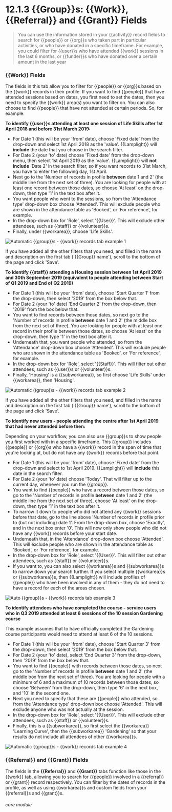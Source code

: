 # 12.1.3 {{Group}}s: {{Work}}, {{Referral}} and {{Grant}} Fields

> You can use the information stored in your {{activity}} record fields to search for {{people}} or {{org}}s who taken part in particular activities, or who have donated in a specific timeframe. For example, you could filter for {{user}}s who have attended {{work}} sessions in the last 6 months, or {{funder}}s who have donated over a certain amount in the last year



### {{Work}} Fields

The fields in this tab allow you to filter for {{people}} or {{org}}s based on the {{work}} records in their profile. If you want to find {{people}} that have attended sessions based on dates, you first need to set the dates, then you need to specify the {{work}} area(s) you want to filter on. You can also choose to find {{people}} that have not attended at certain periods. So, for example:

**To identify {{user}}s attending at least one session of Life Skills after 1st April 2018 and before 31st March 2019:**

- For Date 1 (this will be your 'from' date), choose 'Fixed date' from the drop-down and select 1st April 2018 as the 'value'. {{Lamplight}} will **include** the date that you choose in the search filter.
- For Date 2 (your 'to' date) choose 'Fixed date' from the drop-down menu, then select 1st April 2019 as the 'value'. {{Lamplight}} will **not include** 'Date 2' in the search filter, so if you want records to 31st March, you have to enter the following day, 1st April.
- Next go to the 'Number of records in profile **between** date 1 and 2' (the middle line from the next set of three). You are looking for people with at least one record between those dates, so choose 'At least' on the drop-down, then type '1' in the text box after it.
- You want people who went to the sessions, so from the 'Attendance type' drop-down box choose 'Attended'. This will exclude people who are shown in the attendance table as 'Booked', or 'For reference', for example.
- In the drop-down box for 'Role', select '{{User}}'. This will exclude other attendees, such as {{staff}} or {{volunteer}}s.
- Finally, under {{workarea}}, choose 'Life Skills'.

![Automatic {{group}}s - {{work}} records tab example 1](11.1.0b.png)

If you have added all the other filters that you need, and filled in the name and description on the first tab ('{{Group}} name'), scroll to the bottom of the page and click 'Save'.

**To identify {{staff}} attending a Housing session between 1st April 2019 and 30th September 2019 (equivalent to people attending between Start of Q1 2019 and End of Q2 2019)**

- For Date 1 (this will be your 'from' date), choose 'Start Quarter 1' from the drop-down, then select '2019' from the box below that.
- For Date 2 (your 'to' date) 'End Quarter 2' from the drop-down, then '2019' from the box below that.
- You want to find records between those dates, so next go to the 'Number of records in profile **between** date 1 and 2' (the middle box from the next set of three). You are looking for people with at least one record in their profile between those dates, so choose 'At least' on the drop-down, then type '1' in the text box after it.
- Underneath that, you want people who attended, so from the 'Attendance' drop-down box choose 'Attended'. This will exclude people who are shown in the attendance table as 'Booked', or 'For reference', for example.
- In the drop-down box for 'Role', select '{{Staff}}'. This will filter out other attendees, such as {{user}}s or {{volunteer}}s.
- Finally, 'Housing' is a {{subworkarea}}, so first choose 'Life Skills' under {{workarea}}, then 'Housing'.

![Automatic ((group))s - {{work}} records tab example 2](11.1.0c.png)

If you have added all the other filters that you need, and filled in the name and description on the first tab ('{{Group}} name'), scroll to the bottom of the page and click 'Save'.

**To identify new users - people attending the centre after 1st April 2019 that had never attended before then:**

Depending on your workflow, you can also use {{group}}s to show people you first worked with in a specific timeframe. This {{group}} includes {{people}} or {{org}}s who have a {{work}} record in the span of time that you're looking at, but do not have any {{work}} records before that point.

- For Date 1 (this will be your 'from' date), choose 'Fixed date' from the drop-down and select to 1st April 2019. {{Lamplight}} will  **include** this date in the search filter.
- For Date 2 (your 'to' date) choose 'Today'. That will filter up to the current day, whenever you run the {{group}}.
- You want to find {{people}} who have a record between those dates, so go to the 'Number of records in profile **between** date 1 and 2' (the middle line from the next set of three), choose 'At least' on the drop-down, then type '1' in the text box after it.
- To narrow it down to people who did not attend any {{work}} sessions before that date, go to the line above 'Number of records in profile prior to (but not including) date 1'. From the drop-down box, choose 'Exactly', and in the next box enter '0'. This will now only show people who did not have any {{work}} records before your start date.
- Underneath that, in the 'Attendance' drop-down box choose 'Attended'. This will exclude people who are shown in the attendance table as 'Booked', or 'For reference', for example.
- In the drop-down box for 'Role', select '{{User}}'. This will filter out other attendees, such as {{staff}} or {{volunteer}}s.
- If you want to, you can also select {{workarea}}s and {{subworkarea}}s to narrow down your search further. If you select multiple {{workarea}}s or {{subworkarea}}s, then {{Lamplight}} will include profiles of {{people}} who have been involved in any of them - they do not need to have a record for each of the areas chosen.

![Auto {{group}}s - {{work}} records tab example 3](11.1.0d.png)

**To identify attendees who have completed the course - service users who in Q3 2019 attended at least 6 sessions of the 10 session Gardening course**

This example assumes that to have officially completed the Gardening course participants would need to attend at least 6 of the 10 sessions.

- For Date 1 (this will be your 'from' date), choose 'Start Quarter 3' from the drop-down, then select '2019' from the box below that.
- For Date 2 (your 'to' date), select 'End Quarter 3' from the drop-down, then '2019' from the box below that.
- You want to find {{people}} with records between those dates, so next go to the 'Number of records in profile **between** date 1 and 2' (the middle box from the next set of three). You are looking for people with a minimum of 6 and a maximum of 10 records between those dates, so choose 'Between' from the drop-down, then type '6' in the next box, and '10' in the second one.
- Next you need to specify that these are {{people}} who attended, so from the 'Attendance type' drop-down box choose 'Attended'. This will exclude anyone who was not actually at the session.
- In the drop-down box for 'Role', select '{{User}}'. This will exclude other attendees, such as {{staff}} or {{volunteer}}s.
- Finally, this is a {{subworkarea}}, so first select the {{workarea}} 'Learning Curve', then the {{subworkarea}} 'Gardening' so that your results do not include all attendees of other {{workarea}}s.

![Automatic {{group}}s - {{work}} records tab example 4](11.1.0e.png)


### {{Referral}} and {{Grant}} Fields

The fields in the **{{Referral}}** and **{{Grant}}** tabs function like those in the {{work}} tab, allowing you to search for {{people}} involved in a {{referral}} or {{grant}} record respectively. You can filter by the dates of records in the profile, as well as using {{workarea}}s and custom fields from your {{referral}}s and {{grant}}s.


###### core module

